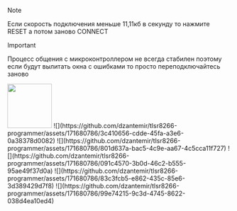 > [!NOTE]
> Если скорость подключения меньше 11,11кб в секунду то нажмите RESET а потом заново CONNECT

> [!IMPORTANT]
> Процесс общения с микроконтроллером не всегда стабилен поэтому если будут вылитать окна с ошибками то просто переподключайтесь заново

<img src="[https://your-image-url.type](https://github.com/dzantemir/tlsr8266-programmer/assets/171680786/3c410656-cdde-45fa-a3e6-0a38378d0082)" width="100" height="100">
![](https://github.com/dzantemir/tlsr8266-programmer/assets/171680786/3c410656-cdde-45fa-a3e6-0a38378d0082)
![](https://github.com/dzantemir/tlsr8266-programmer/assets/171680786/801d637a-bac5-4c9e-aa67-4c5cca11f727)
![](https://github.com/dzantemir/tlsr8266-programmer/assets/171680786/091c4570-3b0d-46c2-b555-95ae49f37d0a)
![](https://github.com/dzantemir/tlsr8266-programmer/assets/171680786/83c3fcb5-e862-435c-85e6-3d389429d7f8)
![](https://github.com/dzantemir/tlsr8266-programmer/assets/171680786/99e74215-9c3d-4745-8622-038d4ea10ed4)
